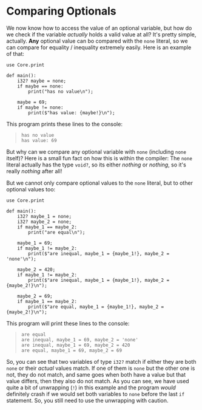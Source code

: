 # Comparing Optionals

We now know how to access the value of an optional variable, but how do we check if the variable _actually_ holds a valid value at all? It's pretty simple, actually. **Any** optional value can bo compared with the `none` literal, so we can compare for equality / inequality extremely easily. Here is an example of that:

```ft
use Core.print

def main():
    i32? maybe = none;
    if maybe == none:
        print("has no value\n");

    maybe = 69;
    if maybe != none:
        print($"has value: {maybe!}\n");
```

This program prints these lines to the console:

> ```
> has no value
> has value: 69
> ```

But why can we compare any optional variable with `none` (including `none` itself)? Here is a small fun fact on how this is within the compiler: The `none` literal actually has the type `void?`, so its either _nothing_ or _nothing_, so it's really _nothing_ after all!

But we cannot only compare optional values to the `none` literal, but to other optional values too:

```ft
use Core.print

def main():
    i32? maybe_1 = none;
    i32? maybe_2 = none;
    if maybe_1 == maybe_2:
        print("are equal\n");

    maybe_1 = 69;
    if maybe_1 != maybe_2:
        print($"are inequal, maybe_1 = {maybe_1!}, maybe_2 = 'none'\n");

    maybe_2 = 420;
    if maybe_1 != maybe_2:
        print($"are inequal, maybe_1 = {maybe_1!}, maybe_2 = {maybe_2!}\n");

    maybe_2 = 69;
    if maybe_1 == maybe_2:
        print($"are equal, maybe_1 = {maybe_1!}, maybe_2 = {maybe_2!}\n");
```

This program will print these lines to the console:

> ```
> are equal
> are inequal, maybe_1 = 69, maybe_2 = 'none'
> are inequal, maybe_1 = 69, maybe_2 = 420
> are equal, maybe_1 = 69, maybe_2 = 69
> ```

So, you can see that two variables of type `i32?` match if either they are both `none` or their _actual_ values match. If one of them is `none` but the other one is not, they do not match, and same goes when both have a value but that value differs, then they also do not match. As you can see, we have used quite a bit of unwrapping (`!`) in this example and the program _would_ definitely crash if we would set both variables to `none` before the last `if` statement. So, you still need to use the unwrapping with caution.
